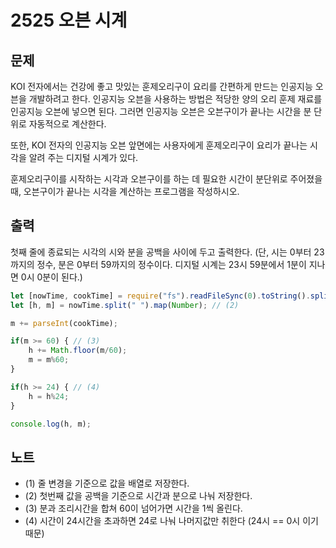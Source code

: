 # 2525 오븐 시계

## 문제
KOI 전자에서는 건강에 좋고 맛있는 훈제오리구이 요리를 간편하게 만드는 인공지능 오븐을 개발하려고 한다. 인공지능 오븐을 사용하는 방법은 적당한 양의 오리 훈제 재료를 인공지능 오븐에 넣으면 된다. 그러면 인공지능 오븐은 오븐구이가 끝나는 시간을 분 단위로 자동적으로 계산한다. 

또한, KOI 전자의 인공지능 오븐 앞면에는 사용자에게 훈제오리구이 요리가 끝나는 시각을 알려 주는 디지털 시계가 있다. 

훈제오리구이를 시작하는 시각과 오븐구이를 하는 데 필요한 시간이 분단위로 주어졌을 때, 오븐구이가 끝나는 시각을 계산하는 프로그램을 작성하시오.

## 출력
첫째 줄에 종료되는 시각의 시와 분을 공백을 사이에 두고 출력한다. (단, 시는 0부터 23까지의 정수, 분은 0부터 59까지의 정수이다. 디지털 시계는 23시 59분에서 1분이 지나면 0시 0분이 된다.)

```js
let [nowTime, cookTime] = require("fs").readFileSync(0).toString().split("\n"); // (1)
let [h, m] = nowTime.split(" ").map(Number); // (2)

m += parseInt(cookTime);

if(m >= 60) { // (3)
    h += Math.floor(m/60);
    m = m%60;
}

if(h >= 24) { // (4)
    h = h%24;
}

console.log(h, m);
```

## 노트
- (1) 줄 변경을 기준으로 값을 배열로 저장한다.
- (2) 첫번째 값을 공백을 기준으로 시간과 분으로 나눠 저장한다.
- (3) 분과 조리시간을 합쳐 60이 넘어가면 시간을 1씩 올린다.
- (4) 시간이 24시간을 초과하면 24로 나눠 나머지값만 취한다 (24시 == 0시 이기 때문)